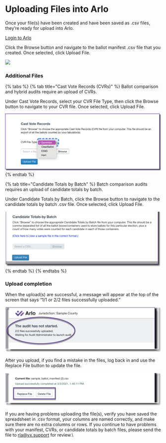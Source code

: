 # Uploading Files into Arlo

Once your file(s) have been created and have been saved as .csv files, they’re ready for upload into Arlo.&#x20;

[Login to Arlo](../logging-into-arlo.md)

Click the Browse button and navigate to the ballot manifest .csv file that you created. Once selected, click Upload File.

![](https://lh6.googleusercontent.com/kGG\_P7FDlguo8nB6C1ZRBJnqDm2oVLzvfkoSSfC\_m-0zR2-p66RlnWq70FQ8UgY74lDuUslzwRw1b-\_W9N7\_jbLY9Po9FE4xxhRI6cu4L2nexgyfvAZQiK-uiqPvI2V38JXPc\_2v)

### **Additional Files**

{% tabs %}
{% tab title="Cast Vote Records (CVRs)" %}
Ballot comparison and hybrid audits require an upload of CVRs.

Under Cast Vote Records, select your CVR File Type, then click the Browse button to navigate to your CVR file.  Once selected, click Upload File.

![](<../../.gitbook/assets/image (73).png>)
{% endtab %}

{% tab title="Candidate Totals by Batch" %}
Batch comparison audits requires an upload of candidate totals by batch.

Under Candidate Totals by Batch, click the Browse button to navigate to the candidate totals by batch .csv file.  Once selected, click Upload File.

![](<../../.gitbook/assets/image (45).png>)
{% endtab %}
{% endtabs %}

### **Upload completion**

When the upload(s) are successful, a message will appear at the top of the screen that says “1/1 or 2/2 files successfully uploaded.”&#x20;

![](<../../.gitbook/assets/image (13) (1).png>)

After you upload, if you find a mistake in the files, log back in and use the Replace File button to update the file.

![](<../../.gitbook/assets/image (15) (1).png>)

If you are having problems uploading the file(s), verify you have saved the spreadsheet in .csv format, your columns are named correctly, and make sure there are no extra columns or rows.  If you continue to have problems with your manifest, CVRs, or candidate totals by batch files, please send the file to [rla@vx.support](mailto:rla@vx.support) for review.\
